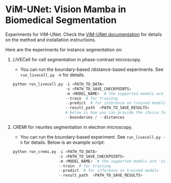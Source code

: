 # ViM-UNet: Vision Mamba in Biomedical Segmentation

Experiments for ViM-UNet. Check the [ViM-UNet documentation](https://github.com/constantinpape/torch-em/blob/main/vimunet.md) for details on the method and installation instructions.

Here are the experiments for instance segmentation on:
1. LIVECell for cell segmentation in phase-contrast microscopy.
    - You can run the boundary-based /distance-based experiments. See `run_livecell.py -h` for details.
    ```python
    python run_livecell.py -i <PATH_TO_DATA>
                           -s <PATH_TO_SAVE_CHECKPOINTS>
                           -m <MODEL_NAME>  # the supported models are 'vim_t', 'vim_s' and 'vim_b'
                           --train  # for training
                           --predict  # for inference on trained models
                           --result_path  <PATH_TO_SAVE_RESULTS>
                           # below is how you can provide the choice for training for either methods
                           --boundaries / --distances
    ```

2. CREMI for neurites segmentation in electron microscopy.
    - You can run the boundary-based experiment. See `run_livecell.py -h` for details. Below is an example script:
    ```python
    python run_cremi.py -i <PATH_TO_DATA>
                        -s <PATH_TO_SAVE_CHECKPOINTS>
                        -m <MODEL_NAME>  # the supported models are 'vim_t', 'vim_s' and 'vim_b'
                        --train  # for training
                        --predict  # for inference on trained models
                        --result_path  <PATH_TO_SAVE_RESULTS>
    ```

